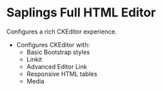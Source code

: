 # Saplings Full HTML Editor

Configures a rich CKEditor experience.

* Configures CKEditor with:
  * Basic Bootstrap styles
  * Linkit
  * Advanced Editor Link
  * Responsive HTML tables
  * Media
